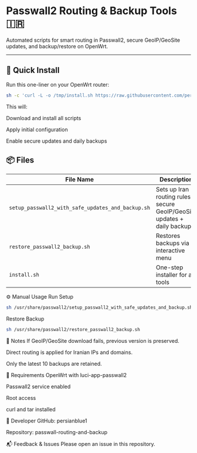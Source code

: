 # Passwall2 Routing & Backup Tools 🇮🇷

Automated scripts for smart routing in Passwall2, secure GeoIP/GeoSite updates, and backup/restore on OpenWrt.

---

## 🚀 Quick Install

Run this one-liner on your OpenWrt router:

```bash
sh -c 'curl -L -o /tmp/install.sh https://raw.githubusercontent.com/persianblue1/passwall-routing-and-backup/main/install.sh && sh /tmp/install.sh'
```
This will:

Download and install all scripts

Apply initial configuration

Enable secure updates and daily backups

## 📦 Files

| File Name | Description |
|-----------|-------------|
| `setup_passwall2_with_safe_updates_and_backup.sh` | Sets up Iran routing rules + secure GeoIP/GeoSite updates + daily backup |
| `restore_passwall2_backup.sh` | Restores backups via interactive menu |
| `install.sh` | One-step installer for all tools |

⚙️ Manual Usage
Run Setup

```bash
sh /usr/share/passwall2/setup_passwall2_with_safe_updates_and_backup.sh
```
Restore Backup
```bash
sh /usr/share/passwall2/restore_passwall2_backup.sh
```
🧠 Notes
If GeoIP/GeoSite download fails, previous version is preserved.

Direct routing is applied for Iranian IPs and domains.

Only the latest 10 backups are retained.

📜 Requirements
OpenWrt with luci-app-passwall2

Passwall2 service enabled

Root access

curl and tar installed

🧰 Developer
GitHub: persianblue1

Repository: passwall-routing-and-backup

📬 Feedback & Issues
Please open an issue in this repository.
